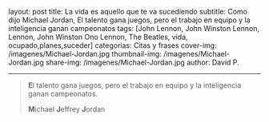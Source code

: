 layout: post
title: La vida es aquello que te va sucediendo
subtitle: Como dijo Michael Jordan, El talento gana juegos, pero el trabajo en equipo y la inteligencia ganan campeonatos
tags: [John Lennon, John Winston Lennon, Lennon, John Winston Ono Lennon, The Beatles, vida, ocupado,planes,suceder]
categorias: Citas y frases
cover-img: /imagenes/Michael-Jordan.jpg
thumbnail-img: /imagenes/Michael-Jordan.jpg
share-img: /imagenes/Michael-Jordan.jpg
author: David P.

---

> **E**l talento gana juegos, pero el trabajo en equipo y la inteligencia ganan campeonatos.
>
> **M**ichael **J**effrey **J**ordan
